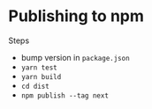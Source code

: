 # Publishing to npm

Steps

- bump version in `package.json`
- `yarn test`
- `yarn build`
- `cd dist`
- `npm publish --tag next`
